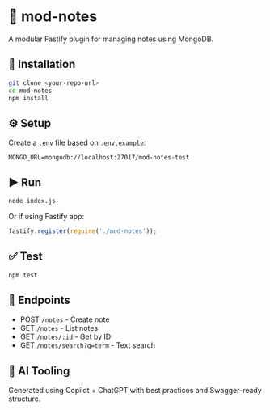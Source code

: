 # 📘 mod-notes

A modular Fastify plugin for managing notes using MongoDB.

## 🚀 Installation

```bash
git clone <your-repo-url>
cd mod-notes
npm install
```

## ⚙️ Setup

Create a `.env` file based on `.env.example`:

```env
MONGO_URL=mongodb://localhost:27017/mod-notes-test
```

## ▶️ Run

```bash
node index.js
```

Or if using Fastify app:

```js
fastify.register(require('./mod-notes'));
```

## ✅ Test

```bash
npm test
```

## 📌 Endpoints

- POST `/notes` - Create note
- GET `/notes` - List notes
- GET `/notes/:id` - Get by ID
- GET `/notes/search?q=term` - Text search

## 🧠 AI Tooling

Generated using Copilot + ChatGPT with best practices and Swagger-ready structure.
